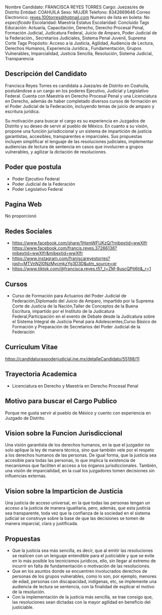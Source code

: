 Nombre Candidato: FRANCISCA REYES TORRES
Cargo: Juezas/es de Distrito
Entidad: COAHUILA
Sexo: MUJER
Telefono: 8342669646
Correo Electronico: reyes.100torres@hotmail.com
Numero de lista en boleta: *No especificado*
Escolaridad: Maestría
Estatus Escolaridad: Concluido
Tags Educación: Actuaría, Capacitación, Derecho, Derecho Procesal Penal, Formación Judicial, Judicatura Federal, Juicio de Amparo, Poder Judicial de la Federación., Secretarios Judiciales, Sistema Penal Juvenil, Suprema Corte
Tags Propósito: Acceso a la Justicia, Agilidad, Audiencia de Lectura, Derechos Humanos, Experiencia Jurídica., Fundamentación, Grupos Vulnerables, Imparcialidad, Justicia Sencilla, Resolución, Sistema Judicial, Transparencia


## Descripción del Candidato 

Francisca Reyes Torres es candidata a Jueza/es de Distrito en Coahuila, postulándose a un cargo en los poderes Ejecutivo, Judicial y Legislativo Federal. Cuenta con Maestría en Derecho Procesal Penal y una Licenciatura en Derecho, además de haber completado diversos cursos de formación en el Poder Judicial de la Federación, incluyendo temas de juicio de amparo y escritura jurídica.

Su motivación para buscar el cargo es su experiencia en Juzgados de Distrito y su deseo de servir al pueblo de México.  En cuanto a su visión, propone una función jurisdiccional y un sistema de impartición de justicia garantistas, accesibles, transparentes e imparciales. Sus propuestas incluyen simplificar el lenguaje de las resoluciones judiciales, implementar audiencias de lectura de sentencia en casos que involucren a grupos vulnerables, y agilizar la dictación de resoluciones.


## Poder que postula

- Poder Ejecutivo Federal
- Poder Judicial de la Federación
- Poder Legislativo Federal


## Pagina Web

No proporcionó


## Redes Sociales

- https://www.facebook.com/share/1HqmWFUKzQ/?mibextid=wwXIfr     https://www.facebook.com/francis.reyes.37266136?mibextid=wwXIfr&mibextid=wwXIfr
- https://www.instagram.com/franiscareyestorres?igsh=MTVnN2l0NzMycmkzYg3D3D&utm_source=qr
- https://www.tiktok.com/@francisca.reyes.t5?_t=ZM-8uscQPti6ti&_r=1


## Cursos

- Curso de Formación para Actuarios del Poder Judicial de Federación,Diplomado del Juicio de Amparo, impartido por la Suprema Corte de Justicia de la Nación,Taller de Conceptos de la Buena Escritura, impartido por el Instituto de la Judicatura Federal,Participación en el evento de Debate desde la Judicatura sobre el Sistema Integral de Justicia Penal para Adolescentes,Curso Básico de Formación y Preparación de Secretarios del Poder Judicial de la Federación


## Curriculum Vitae

https://candidaturaspoderjudicial.ine.mx/detalleCandidato/55198/11


## Trayectoria Academica

- Licenciatura en Derecho y Maestría en Derecho Procesal Penal


## Motivo para buscar el Cargo Publico

Porque me gusta servir al pueblo de México y cuento con experiencia en Juzgado de Distrito.


## Vision sobre la Funcion Jurisdiccional

Una visión garantista de los derechos humanos, en la que el juzgador no solo aplique la ley de manera técnica, sino que también vele por el respeto a los derechos humanos de las personas. De igual forma, que la justicia sea accesible para todas las personas, lo que implica la existencia de mecanismos que faciliten el acceso a los órganos jurisdiccionales. También, una visión de imparcialidad, en la cual los juzgadores tomen decisiones sin influencias externas.


## Vision sobre la Imparticion de Justicia

Una justicia de acceso universal, en la que todas las personas tengan un acceso a la justicia de manera igualitaria, pero, además, que esta justicia sea transparente, toda vez que la confianza de la sociedad en el sistema judicial se construye sobre la base de que las decisiones se tomen de manera imparcial, clara y justificada.


## Propuestas

- Que la justicia sea más sencilla, es decir, que al emitir las resoluciones se realicen con un lenguaje entendible para el justiciable y que se evite en lo más posible los tecnicismos jurídicos, ello, sin llegar al extremo de incurrir en falta de fundamentación o motivación de las resoluciones.
- Que en los asuntos donde se encuentren involucrados derechos de personas de los grupos vulnerables, como lo son, por ejemplo, menores de edad, personas con discapacidad, indígenas, etc, se implemente una audiencia de lectura se sentencia, con la finalidad de explicar el motivo de la resolución.
- Con la implementación de la justicia más sencilla, se trae consigo que, las resoluciones sean dictadas con la mayor agilidad en beneficio del justiciable.

